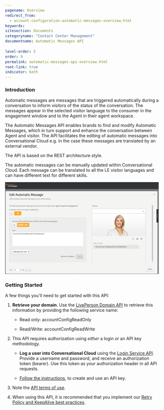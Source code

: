 ```yaml
---
pagename: Overview
redirect_from:
  - account-configuration-automatic-messages-overview.html
keywords:
sitesection: Documents
categoryname: "Contact Center Management"
documentname: Automatic Messages API

level-order: 5
order: 9
permalink: automatic-messages-api-overview.html
root-link: true
indicator: both
---
```


### Introduction

Automatic messages are messages that are triggered automatically during a conversation to inform visitors of the status of the conversation. The messages appear in the selected visitor language to the consumer in the engagement window and to the Agent in their agent workspace.

The Automatic Messages API enables brands to find and modify Automatic Messages, which in turn support and enhance the conversation between Agent and visitor. The API facilitates the  editing of automatic messages into Conversational Cloud e.g. in the case these messages are translated by an external vendor.

The API is based on the REST architecture style.

The automatic messages can be manually updated within Conversational Cloud. Each message can be translated to all the LE visitor languages and can have different text for different skills.

![AutomaticMessages](img/automaticmessages.png)

### Getting Started

A few things you'll need to get started with this API:

1. **Retrieve your domain**. Use the [LivePerson Domain API](agent-domain-domain-api.html) to retrieve this information by providing the following service name:

	* Read only: accountConfigReadOnly

	* Read/Write: accountConfigReadWrite

2. This API requires authorization using _either_ a login or an API key methodology.

	* **Log a user into Conversational Cloud** using the [Login Service API](login-getting-started.html). Provide a username and password, and receive an authorization token (bearer). Use this token as your authorization header in all API requests.

	* [Follow the instructions](guides-gettingstarted.html), to create and use an API key.

3. Note the [API terms of use](https://www.liveperson.com/policies/terms-of-use).

4. When using this API, it is recommended that you implement our [Retry Policy and KeepAlive best practices](guides-retry-policy.html).
